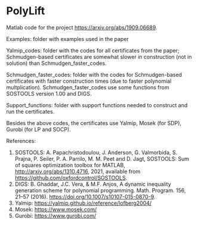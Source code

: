 # PolyLift
Matlab code for the project https://arxiv.org/abs/1909.06689. 

Examples: folder with examples used in the paper

Yalmip_codes: folder with the codes for all certificates from the paper;  Schmudgen-based certificates are somewhat slower in construction (not in solution) than Schmudgen_faster_codes.

Schmudgen_faster_codes: folder with the codes for Schmudgen-based certificates with faster construction times (due to faster polynomial multplication). Schmudgen_faster_codes use some functions from SOSTOOLS version 1.00 and DIGS.

Support_functions: folder with support functions needed to construct and run the certificates. 

Besides the above codes, the certificates use Yalmip, Mosek (for SDP), Gurobi (for LP and SOCP).  

References:
1.  SOSTOOLS: A. Papachristodoulou, J. Anderson, G. Valmorbida, S. Prajna, P. Seiler, P. A. Parrilo, M. M. Peet and D. Jagt, SOSTOOLS: Sum of squares optimization toolbox for MATLAB, http://arxiv.org/abs/1310.4716, 2021, available from https://github.com/oxfordcontrol/SOSTOOLS.
2. DIGS: B. Ghaddar, J.C. Vera, & M.F. Anjos, A dynamic inequality generation scheme for polynomial programming. Math. Program. 156, 21–57 (2016). https://doi.org/10.1007/s10107-015-0870-9.
3.  Yalmip: https://yalmip.github.io/reference/lofberg2004/
4.  Mosek: https://www.mosek.com/
5.  Gurobi: https://www.gurobi.com/

